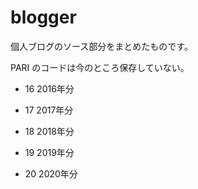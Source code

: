 # blogger

個人ブログのソース部分をまとめたものです。

PARI のコードは今のところ保存していない。

* 16
    2016年分
    
* 17
    2017年分
    
* 18
    2018年分
    
* 19
    2019年分
    
* 20
    2020年分
